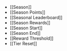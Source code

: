 - [[Season]]
- [[Season Points]]
- [[Seasonal Leaderboard]]
- [[Season Rewards]]
- [[Season Start]]
- [[Season End]]
- [[Reward Threshold]]
- [[Tier Reset]]